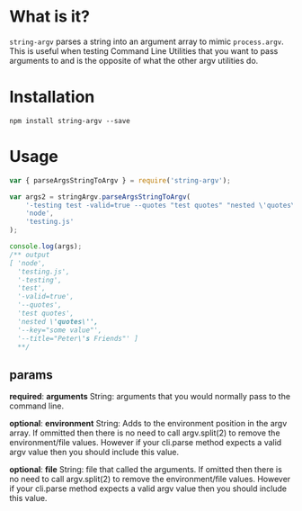 
# What is it?
`string-argv` parses a string into an argument array to mimic `process.argv`.
This is useful when testing Command Line Utilities that you want to pass arguments to and is the opposite of what the other argv utilities do.

# Installation

```
npm install string-argv --save
```

# Usage

```js
var { parseArgsStringToArgv } = require('string-argv');

var args2 = stringArgv.parseArgsStringToArgv(
    '-testing test -valid=true --quotes "test quotes" "nested \'quotes\'" --key="some value" --title="Peter\'s Friends"',
    'node',
    'testing.js'
);

console.log(args);
/** output
[ 'node',
  'testing.js',
  '-testing',
  'test',
  '-valid=true',
  '--quotes',
  'test quotes',
  'nested \'quotes\'',
  '--key="some value"',
  '--title="Peter\'s Friends"' ]
  **/
```

## params

__required__: __arguments__ String: arguments that you would normally pass to the command line.

__optional__: __environment__ String: Adds to the environment position in the argv array. If ommitted then there is no need to call argv.split(2) to remove the environment/file values. However if your cli.parse method expects a valid argv value then you should include this value.

__optional__: __file__ String: file that called the arguments. If omitted then there is no need to call argv.split(2) to remove the environment/file values. However if your cli.parse method expects a valid argv value then you should include this value.
